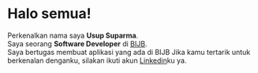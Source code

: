# Halo semua!

Perkenalkan nama saya **Usup Suparma**.\
Saya seorang **Software Developer** di [BIJB](https://www.bijb.co.id).\
Saya bertugas membuat aplikasi yang ada di BIJB
Jika kamu tertarik untuk berkenalan denganku, silakan ikuti akun [Linkedin](https://www.linkedin.com/in/usupsuparma/)ku ya.

<!--
**usupsuparma/usupsuparma** is a ✨ _special_ ✨ repository because its `README.md` (this file) appears on your GitHub profile.

Here are some ideas to get you started:

- 🔭 I’m currently working on ...
- 🌱 I’m currently learning ...
- 👯 I’m looking to collaborate on ...
- 🤔 I’m looking for help with ...
- 💬 Ask me about ...
- 📫 How to reach me: ...
- 😄 Pronouns: ...
- ⚡ Fun fact: ...
-->
